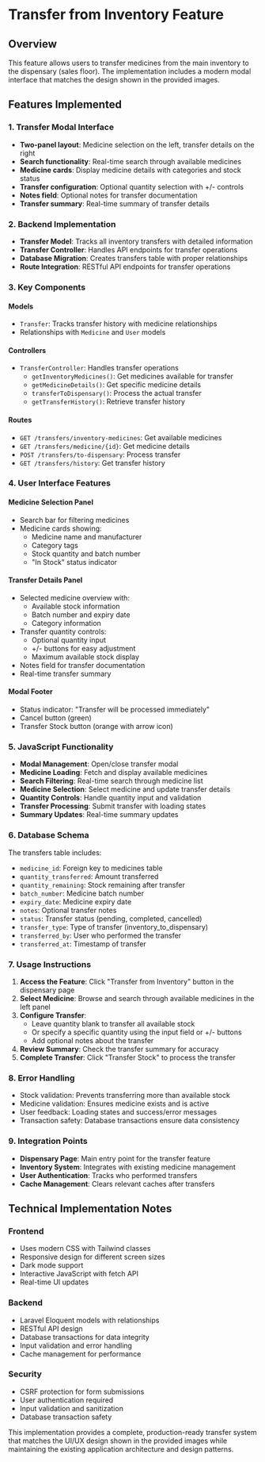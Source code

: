 # Transfer from Inventory Feature

## Overview
This feature allows users to transfer medicines from the main inventory to the dispensary (sales floor). The implementation includes a modern modal interface that matches the design shown in the provided images.

## Features Implemented

### 1. Transfer Modal Interface
- **Two-panel layout**: Medicine selection on the left, transfer details on the right
- **Search functionality**: Real-time search through available medicines
- **Medicine cards**: Display medicine details with categories and stock status
- **Transfer configuration**: Optional quantity selection with +/- controls
- **Notes field**: Optional notes for transfer documentation
- **Transfer summary**: Real-time summary of transfer details

### 2. Backend Implementation
- **Transfer Model**: Tracks all inventory transfers with detailed information
- **Transfer Controller**: Handles API endpoints for transfer operations
- **Database Migration**: Creates transfers table with proper relationships
- **Route Integration**: RESTful API endpoints for transfer operations

### 3. Key Components

#### Models
- `Transfer`: Tracks transfer history with medicine relationships
- Relationships with `Medicine` and `User` models

#### Controllers
- `TransferController`: Handles transfer operations
  - `getInventoryMedicines()`: Get medicines available for transfer
  - `getMedicineDetails()`: Get specific medicine details
  - `transferToDispensary()`: Process the actual transfer
  - `getTransferHistory()`: Retrieve transfer history

#### Routes
- `GET /transfers/inventory-medicines`: Get available medicines
- `GET /transfers/medicine/{id}`: Get medicine details
- `POST /transfers/to-dispensary`: Process transfer
- `GET /transfers/history`: Get transfer history

### 4. User Interface Features

#### Medicine Selection Panel
- Search bar for filtering medicines
- Medicine cards showing:
  - Medicine name and manufacturer
  - Category tags
  - Stock quantity and batch number
  - "In Stock" status indicator

#### Transfer Details Panel
- Selected medicine overview with:
  - Available stock information
  - Batch number and expiry date
  - Category information
- Transfer quantity controls:
  - Optional quantity input
  - +/- buttons for easy adjustment
  - Maximum available stock display
- Notes field for transfer documentation
- Real-time transfer summary

#### Modal Footer
- Status indicator: "Transfer will be processed immediately"
- Cancel button (green)
- Transfer Stock button (orange with arrow icon)

### 5. JavaScript Functionality
- **Modal Management**: Open/close transfer modal
- **Medicine Loading**: Fetch and display available medicines
- **Search Filtering**: Real-time search through medicine list
- **Medicine Selection**: Select medicine and update transfer details
- **Quantity Controls**: Handle quantity input and validation
- **Transfer Processing**: Submit transfer with loading states
- **Summary Updates**: Real-time summary updates

### 6. Database Schema
The transfers table includes:
- `medicine_id`: Foreign key to medicines table
- `quantity_transferred`: Amount transferred
- `quantity_remaining`: Stock remaining after transfer
- `batch_number`: Medicine batch number
- `expiry_date`: Medicine expiry date
- `notes`: Optional transfer notes
- `status`: Transfer status (pending, completed, cancelled)
- `transfer_type`: Type of transfer (inventory_to_dispensary)
- `transferred_by`: User who performed the transfer
- `transferred_at`: Timestamp of transfer

### 7. Usage Instructions

1. **Access the Feature**: Click "Transfer from Inventory" button in the dispensary page
2. **Select Medicine**: Browse and search through available medicines in the left panel
3. **Configure Transfer**: 
   - Leave quantity blank to transfer all available stock
   - Or specify a specific quantity using the input field or +/- buttons
   - Add optional notes about the transfer
4. **Review Summary**: Check the transfer summary for accuracy
5. **Complete Transfer**: Click "Transfer Stock" to process the transfer

### 8. Error Handling
- Stock validation: Prevents transferring more than available stock
- Medicine validation: Ensures medicine exists and is active
- User feedback: Loading states and success/error messages
- Transaction safety: Database transactions ensure data consistency

### 9. Integration Points
- **Dispensary Page**: Main entry point for the transfer feature
- **Inventory System**: Integrates with existing medicine management
- **User Authentication**: Tracks who performed transfers
- **Cache Management**: Clears relevant caches after transfers

## Technical Implementation Notes

### Frontend
- Uses modern CSS with Tailwind classes
- Responsive design for different screen sizes
- Dark mode support
- Interactive JavaScript with fetch API
- Real-time UI updates

### Backend
- Laravel Eloquent models with relationships
- RESTful API design
- Database transactions for data integrity
- Input validation and error handling
- Cache management for performance

### Security
- CSRF protection for form submissions
- User authentication required
- Input validation and sanitization
- Database transaction safety

This implementation provides a complete, production-ready transfer system that matches the UI/UX design shown in the provided images while maintaining the existing application architecture and design patterns.

